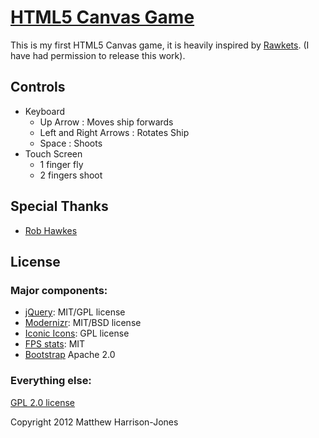 # [HTML5 Canvas Game](http://labs.matthojo.co.uk/canvasGame/)

This is my first HTML5 Canvas game, it is heavily inspired by [Rawkets](http://rawkets.com). (I have had permission to release this work).


## Controls

* Keyboard
	* Up Arrow : Moves ship forwards
	* Left and Right Arrows : Rotates Ship
	* Space : Shoots
* Touch Screen
	* 1 finger fly
	* 2 fingers shoot


## Special Thanks

* [Rob Hawkes](http://rawkes.com/)


## License

### Major components:

* [jQuery](http://jquery.com/): MIT/GPL license
* [Modernizr](http://www.modernizr.com/): MIT/BSD license
* [Iconic Icons](https://github.com/somerandomdude/Iconic): GPL license
* [FPS stats](https://github.com/mrdoob/stats.js): MIT
* [Bootstrap](http://twitter.github.com/bootstrap/) Apache 2.0

### Everything else:
[GPL 2.0 license](http://www.opensource.org/licenses/gpl-2.0.php)

Copyright 2012 Matthew Harrison-Jones
